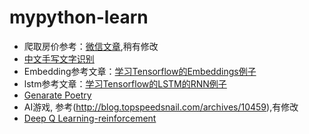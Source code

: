 # mypython-learn

- 爬取房价参考：[微信文章](https://mp.weixin.qq.com/s?__biz=MzI2OTYzMDA1OQ==&mid=2247483658&idx=1&sn=20655182b07a5a016f551135bdf686cb&chksm=eadc2e0eddaba7185e9644969580c559a426617b44ebe5044605b7cc2b2b6778ce75cbbf8c47&mpshare=1&scene=1&srcid=1112eKVDXPjYMCL5EDj3dbzI#rd),稍有修改
- [中文手写文字识别](http://blog.topspeedsnail.com/archives/10897)
- Embedding参考文章：[学习Tensorflow的Embeddings例子](https://liusida.github.io/2016/11/14/study-embeddings/)
- lstm参考文章：[学习Tensorflow的LSTM的RNN例子](https://liusida.github.io/2016/11/16/study-lstm/)
- [Genarate Poetry](http://blog.topspeedsnail.com/archives/10542)
- AI游戏, 参考(http://blog.topspeedsnail.com/archives/10459),有修改
- [Deep Q Learning-reinforcement](https://github.com/JannesKlaas/sometimes_deep_sometimes_learning)
